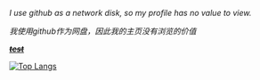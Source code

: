 *I use github as a network disk, so my profile has no value to view.*

*我使用github作为网盘，因此我的主页没有浏览的价值*

[~~***test***~~](https://google.com)

[![Top Langs](https://github-readme-stats.vercel.app/api/top-langs/?username=rwxe&layout=compact&hide=css,html)](https://github.com/rwxe/github-readme-stats)
<!--
 is a ✨ _special_ ✨ repository because its `README.md` (this file) appears on your GitHub profile.

Here are some ideas to get you started:

- 🔭 I’m currently working on ...
- 🌱 I’m currently learning ...
- 👯 I’m looking to collaborate on ...
- 🤔 I’m looking for help with ...
- 💬 Ask me about ...
- 📫 How to reach me: ...
- 😄 Pronouns: ...
- ⚡ Fun fact: ...
-->
